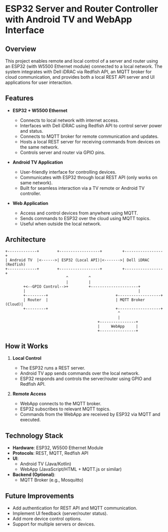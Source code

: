 
# ESP32 Server and Router Controller with Android TV and WebApp Interface

## Overview

This project enables remote and local control of a server and router using an ESP32 (with W5500 Ethernet module) connected to a local network. The system integrates with Dell iDRAC via Redfish API, an MQTT broker for cloud communication, and provides both a local REST API server and UI applications for user interaction.

## Features

- **ESP32 + W5500 Ethernet**
  - Connects to local network with internet access.
  - Interfaces with Dell iDRAC using Redfish API to control server power and status.
  - Connects to MQTT broker for remote communication and updates.
  - Hosts a local REST server for receiving commands from devices on the same network.
  - Controls server and router via GPIO pins.

- **Android TV Application**
  - User-friendly interface for controlling devices.
  - Communicates with ESP32 through local REST API (only works on same network).
  - Built for seamless interaction via a TV remote or Android TV controller.

- **Web Application**
  - Access and control devices from anywhere using MQTT.
  - Sends commands to ESP32 over the cloud using MQTT topics.
  - Useful when outside the local network.

## Architecture

```
+-------------+        +------------------+         +-----------------+
| Android TV  |<------>| ESP32 (Local API)|<------->| Dell iDRAC (Redfish)
+-------------+        +------------------+         +-----------------+
                           ^         ^
                           |         |
        +<--GPIO Control-->+         +---------------------+
        |                                                  |
        +---------+                              +-------------------+
        | Router  |                              | MQTT Broker (Cloud)|
        +---------+                              +-------------------+
                                                  ^
                                                  |
                                         +----------------+
                                         |     WebApp     |
                                         +----------------+
```

## How it Works

1. **Local Control**
   - The ESP32 runs a REST server.
   - Android TV app sends commands over the local network.
   - ESP32 responds and controls the server/router using GPIO and Redfish API.

2. **Remote Access**
   - WebApp connects to the MQTT broker.
   - ESP32 subscribes to relevant MQTT topics.
   - Commands from the WebApp are received by ESP32 via MQTT and executed.

## Technology Stack

- **Hardware**: ESP32, W5500 Ethernet Module
- **Protocols**: REST, MQTT, Redfish API
- **UI**:
  - Android TV (Java/Kotlin)
  - WebApp (JavaScript/HTML + MQTT.js or similar)
- **Backend (Optional)**:
  - MQTT Broker (e.g., Mosquitto)

## Future Improvements

- Add authentication for REST API and MQTT communication.
- Implement UI feedback (server/router status).
- Add more device control options.
- Support for multiple servers or devices.
